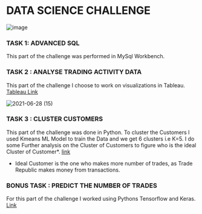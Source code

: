 # DATA SCIENCE CHALLENGE

![image](https://user-images.githubusercontent.com/81169091/123562641-3a769d00-d7b0-11eb-9617-e6bae1570bbb.png)


### TASK 1: ADVANCED SQL

This part of the challenge was performed in MySql Workbench. 

### TASK 2 : ANALYSE TRADING ACTIVITY DATA

This part of the challenge I choose to work on visualizations in Tableau. [Tableau Link](https://public.tableau.com/app/profile/prebitha.staphney.abraham/viz/TR-Task/Dashboard1)

![2021-06-28 (15)](https://user-images.githubusercontent.com/81169091/123562504-647b8f80-d7af-11eb-8fa5-a2e8fbd535d3.png)


### TASK 3 : CLUSTER CUSTOMERS

This part of the challenge was done in Python. To cluster the Customers I used Kmeans ML Model to train the Data and we get 6 clusters i.e K=5.
I do some Further analysis on the Cluster of Customers to figure who is the ideal Cluster of Customer*. [link](https://github.com/prebitha/Predicting-Trades/tree/main/Cluster%20Customer)

  - Ideal Customer is the one who makes more number of trades, as Trade Republic makes money from transactions. 

### BONUS TASK : PREDICT THE NUMBER OF TRADES

For this part of the challenge I worked using Pythons Tensorflow and Keras.  [Link](https://github.com/prebitha/Predicting-Trades/tree/main/Predict%20Trades)

